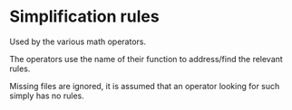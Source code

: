 # Simplification rules

Used by the various math operators.

The operators use the name of their function to address/find the relevant rules.

Missing files are ignored, it is assumed that an operator looking for such simply has no rules.
